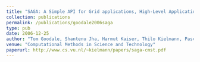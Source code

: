 ```yaml
---
title: "SAGA: A Simple API for Grid applications, High-Level Application Programming on the Grid"
collection: publications
permalink: /publications/goodale2006saga
type: pub
date: 2006-12-25
author: "Tom Goodale, Shantenu Jha, Harmut Kaiser, Thilo Kielmann, Pascal Kleijer, Gregor von Laszewski, Craig Lee, Andre Merzky, Hrabri Rajic and John Shalf"
venue: "Computational Methods in Science and Technology"
paperurl: http://www.cs.vu.nl/~kielmann/papers/saga-cmst.pdf
---
```

